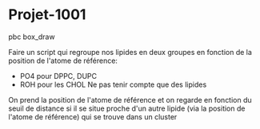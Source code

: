 # Projet-1001
pbc box_draw

Faire un script qui regroupe nos lipides en deux groupes en fonction de la position de 
l'atome de référence:
- PO4 pour DPPC, DUPC
- ROH pour les CHOL
Ne pas tenir compte que des lipides

On prend la position de l'atome de référence et on regarde en fonction du seuil de distance si il se situe proche d'un autre lipide (via la position de l'atome de référence) qui se trouve dans un cluster
